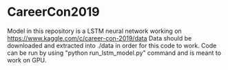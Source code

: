 # CareerCon2019
Model in this repository is a LSTM neural network working on https://www.kaggle.com/c/career-con-2019/data
Data should be downloaded and extracted into ./data in order for this code to work.
Code can be run by using "python run_lstm_model.py" command and is meant to work on GPU.
